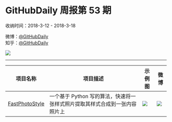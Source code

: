 # GitHubDaily 周报第 53 期

收纳时间：2018-3-12 - 2018-3-18

微博：[@GitHubDaily](https://weibo.com/GitHubDaily)    
知乎：[@GitHubDaily](https://www.zhihu.com/people/githubdaily)

![](https://raw.githubusercontent.com/GitHubDaily/GitHubDaily/master/assets/weixin.png)

---

项目名称 | 项目描述 | 示例图 | 微博
--- | --- | --- | ---
[FastPhotoStyle](status.github_url) | 一个基于 Python 写的算法，快速将一张样式照片提取其样式合成到一张内容照片上 | ![](http://wx2.sinaimg.cn/large/006fiYtfly1fpcrbjqsppj3104104b2a.jpg) | [![](https://raw.githubusercontent.com/GitHubDaily/GitHubDaily/master/assets/sina_logo.png)](https://weibo.com/5722964389/G7rBq6KJJ)
